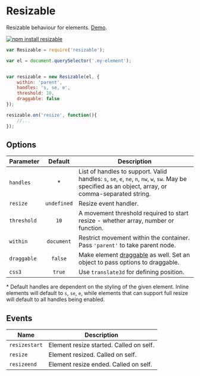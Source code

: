 # Resizable

Resizable behaviour for elements. [Demo](https://dy.github.io/resizable).

[![npm install resizable](https://nodei.co/npm/resizable.png?mini=true)](https://nodei.co/npm/resizable/)


```js
var Resizable = require('resizable');

var el = document.querySelector('.my-element');


var resizable = new Resizable(el, {
	within: 'parent',
	handles: 's, se, e',
	threshold: 10,
	draggable: false
});

resizable.on('resize', function(){
	//...
});
```

## Options

| Parameter | Default | Description |
|---|:---:|---|
| `handles` | * | List of handles to support. Valid handles: `s`, `se`, `e`, `ne`, `n`, `nw`, `w`, `sw`. May be specified as an object, array, or comma-separated string. |
| `resize` | `undefined` | Resize event handler. |
| `threshold` | `10` | A movement threshold required to start resize - whether array, number or function. |
| `within` | `document` | Restrict movement within the container. Pass `'parent'` to take parent node. |
| `draggable` | `false` | Make element [draggable](http://github.com/dy/draggy) as well. Set an object to pass options to draggable. |
| `css3` | `true` | Use `translate3d` for defining position. |

\* Default handles are dependent on the styling of the given element. Inline
elements will default to `s`, `se`, `e`, while elements that can support full
resize will default to all handles being enabled.

## Events

| Name | Description |
|---|---|
| `resizestart` | Element resize started. Called on self. |
| `resize` | Element resized. Called on self. |
| `resizeend` | Element resize ended. Called on self. |